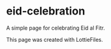 # eid-celebration
A simple page for celebrating Eid al Fitr.

This page was created with LottieFiles.
